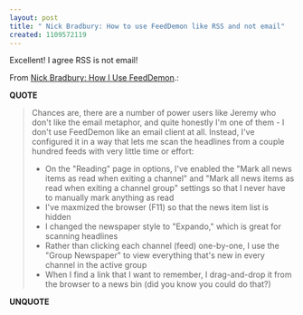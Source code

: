 ```yaml
---
layout: post
title: " Nick Bradbury: How to use FeedDemon like RSS and not email"
created: 1109572119
---
```

<p>Excellent! I agree RSS is not email! </p><p>From <a href="http://nick.typepad.com/blog/2005/01/how_i_use_feedd.html">Nick Bradbury: How I Use FeedDemon</a>.:</p>
<p><b>QUOTE</b></p><blockquote>Chances are, there are a number of power users like Jeremy who don't like the email metaphor, and quite honestly I'm one of them - I don't use FeedDemon like an email client at all. Instead, I've configured it in a way that lets me scan the headlines from a couple hundred feeds with very little time or effort:

<ul><li>     On the "Reading" page in options, I've enabled the "Mark all news items as read when exiting a channel" and "Mark all news items as read when exiting a channel group" settings so that I never have to manually mark anything as read
</li>   <li>  I've maxmized the browser (F11) so that the news item list is hidden</li>
    <li> I changed the newspaper style to "Expando," which is great for scanning headlines
</li>    <li> Rather than clicking each channel (feed) one-by-one, I use the "Group Newspaper" to view everything that's new in every channel in the active group</li>
   <li>  When I find a link that I want to remember, I drag-and-drop it from the browser to a news bin (did you know you could do that?)</li></ul>
</blockquote><p><b>UNQUOTE</b></p>



